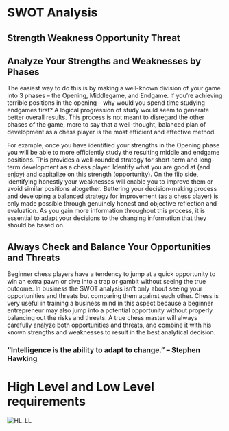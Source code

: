 # SWOT Analysis

## Strength Weakness Opportunity Threat

## Analyze Your Strengths and Weaknesses by Phases
The easiest way to do this is by making a well-known division of your game into 3 phases – the Opening, Middlegame, and Endgame. If you’re achieving terrible positions in the opening – why would you spend time studying endgames first? A logical progression of study would seem to generate better overall results. This process is not meant to disregard the other phases of the game, more to say that a well-thought, balanced plan of development as a chess player is the most efficient and effective method.

For example, once you have identified your strengths in the Opening phase you will be able to more efficiently study the resulting middle and endgame positions. This provides a well-rounded strategy for short-term and long-term development as a chess player. Identify what you are good at (and enjoy) and capitalize on this strength (opportunity). On the flip side, identifying honestly your weaknesses will enable you to improve them or avoid similar positions altogether. Bettering your decision-making process and developing a balanced strategy for improvement (as a chess player) is only made possible through genuinely honest and objective reflection and evaluation. As you gain more information throughout this process, it is essential to adapt your decisions to the changing information that they should be based on.

## Always Check and Balance Your Opportunities and Threats
Beginner chess players have a tendency to jump at a quick opportunity to win an extra pawn or dive into a trap or gambit without seeing the true outcome. In business the SWOT analysis isn’t only about seeing your opportunities and threats but comparing them against each other. Chess is very useful in training a business mind in this aspect because a beginner entrepreneur may also jump into a potential opportunity without properly balancing out the risks and threats. A true chess master will always carefully analyze both opportunities and threats, and combine it with his known strengths and weaknesses to result in the best analytical decision.

### “Intelligence is the ability to adapt to change.” – Stephen Hawking

# High Level and Low Level requirements
![HL_LL](https://github.com/nuPURohit/LTTS_MiniProject_StepIn/blob/main/6_ImagesAndVideos/HIGH-LEVEL-DESIGNsmall.png)
